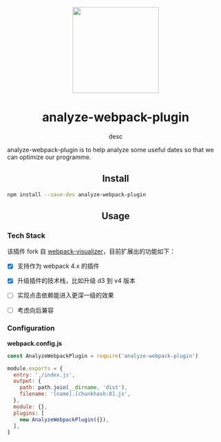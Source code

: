 <div align="center">
  <a href="https://webpack.js.org/">
    <img width="200" height="200" vspace="" hspace="25" src="https://cdn.rawgit.com/webpack/media/e7485eb2/logo/icon-square-big.svg">
  </a>
  <h1>analyze-webpack-plugin</h1>
  <p>desc</p>
</div>

analyze-webpack-plugin is to help analyze some useful dates so that we can optimize our programme.

<h2 align="center">Install</h2>

```bash
npm install --save-dev analyze-webpack-plugin
```

<h2 align="center">Usage</h2>

### Tech Stack

该插件 fork 自 [webpack-visualizer](https://github.com/chrisbateman/webpack-visualizer/blob/master/package.json)，目前扩展出的功能如下：

-[x] 支持作为 webpack 4.x 的插件

-[x] 升级插件的技术栈，比如升级 d3 到 v4 版本

-[ ] 实现点击依赖能进入更深一级的效果

-[ ] 考虑向后兼容

### Configuration

**webpack.config.js**

```js
const AnalyzeWebpackPlugin = require('analyze-webpack-plugin')

module.exports = {
  entry: './index.js',
  output: {
    path: path.join(__dirname, 'dist'),
    filename: '[name].[chunkhash:8].js',
  },
  module: {},
  plugins: [
    new AnalyzeWebpackPlugin({}),
  ],
}
```